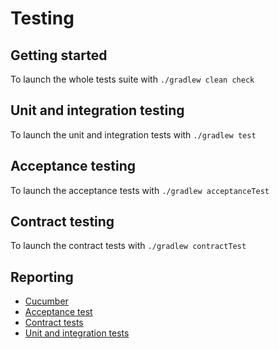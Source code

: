 # Testing

## Getting started

To launch the whole tests suite with `./gradlew clean check`

## Unit and integration testing

To launch the unit and integration tests with `./gradlew test`

## Acceptance testing

To launch the acceptance tests with `./gradlew acceptanceTest`

## Contract testing

To launch the contract tests with `./gradlew contractTest`

## Reporting

- [Cucumber](../reports/tests/cucumber)
- [Acceptance test](../reports/tests/acceptanceTest)
- [Contract tests](../reports/tests/contractTest)
- [Unit and integration tests](../reports/tests/test)
